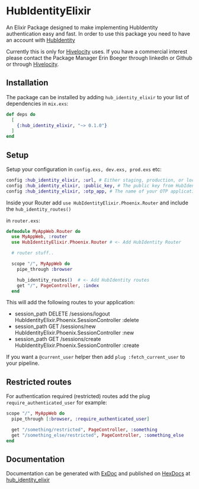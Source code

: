 # HubIdentityElixir

An Elixir Package designed to make implementing HubIdentity authentication easy and fast.
In order to use this package you need to have an account with [HubIdentity](https://stage-identity.hubsynch.com/)

Currently this is only for [Hivelocity](https://www.hivelocity.co.jp/) uses. If you have a
commercial interest please contact the Package Manager Erin Boeger through linkedIn or Github or
through [Hivelocity](https://www.hivelocity.co.jp/contact/).

## Installation

The package can be installed by adding `hub_identity_elixir` to your list of dependencies in `mix.exs`:

```elixir
def deps do
  [
    {:hub_identity_elixir, "~> 0.1.0"}
  ]
end
```
## Setup

Setup your configuration in `config.exs, dev.exs, prod.exs` etc:

```elixir
config :hub_identity_elixir, :url, # Either staging, production, or localhost
config :hub_identity_elixir, :public_key, # The public key from HubIdentity
config :hub_identity_elixir, :otp_app, # The name of your OTP application
```

Inside your Router add `use HubIdentityElixir.Phoenix.Router` and include
the `hub_identity_routes()`

in `router.exs`:

```elixir
defmodule MyAppWeb.Router do
  use MyAppWeb, :router
  use HubIdentityElixir.Phoenix.Router # <- Add HubIdentity Router

  # router stuff..

  scope "/", MyAppWeb do
    pipe_through :browser

    hub_identity_routes()  # <- Add HubIdentity routes
    get "/", PageController, :index
  end
```
This will add the following routes to your application:
- session_path  DELETE  /sessions/logout HubIdentityElixir.Phoenix.SessionController :delete
- session_path  GET     /sessions/new    HubIdentityElixir.Phoenix.SessionController :new
- session_path  GET     /sessions/create HubIdentityElixir.Phoenix.SessionController :create

If you want a `@current_user` helper then add `plug :fetch_current_user` to your pipeline.

## Restricted routes

For authentication required (restricted) routes add the plug `require_authenticated_user`
for example:

```elixir
scope "/", MyAppWeb do
  pipe_through [:browser, :require_authenticated_user]

  get "/something/restricted", PageController, :something
  get "/something_else/restricted", PageController, :something_else
end
```

## Documentation

Documentation can be generated with [ExDoc](https://github.com/elixir-lang/ex_doc)
and published on [HexDocs](https://hexdocs.pm) at
[hub_identity_elixir](https://hexdocs.pm/hub_identity_elixir)
